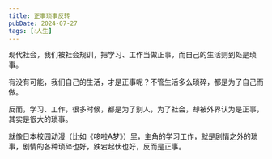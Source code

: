```yaml
---
title: 正事琐事反转
pubDate: 2024-07-27
tags: [💧人生]
---
```


现代社会，我们被社会规训，把学习、工作当做正事，而自己的生活则到处是琐事。

有没有可能，我们自己的生活，才是正事呢？不管生活多么琐碎，都是为了自己而做。

反而，学习、工作，很多时候，都是为了别人，为了社会，却被外界认为是正事，其实是很大的琐事。

就像日本校园动漫（比如《哆啦A梦》）里，主角的学习工作，就是剧情之外的琐事，剧情的各种琐碎也好，跌宕起伏也好，反而是正事。
